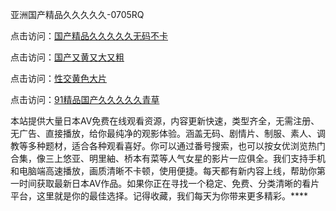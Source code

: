 亚洲国产精品久久久久久-0705RQ

点击访问：<a href="https://fdhf-454.pages.dev/">国产精品久久久久久无码不卡</a>

点击访问：<a href="https://bered.pages.dev/">国产又黄又大又粗</a>

点击访问：<a href="https://rtj-3zo.pages.dev/">性交黄色大片</a>

点击访问：<a href="https://vassv.pages.dev/">91精品国产久久久久久青草</a>

本站提供大量日本AV免费在线观看资源，内容更新快速，类型齐全，无需注册、无广告、直接播放，给你最纯净的观影体验。涵盖无码、剧情片、制服、素人、调教等多种题材，适合各种观看喜好。你可以通过番号搜索，也可以按女优浏览热门合集，像三上悠亚、明里紬、桥本有菜等人气女星的影片一应俱全。我们支持手机和电脑端高速播放，画质清晰不卡顿，使用便捷。每天都有新内容上线，帮助你第一时间获取最新日本AV作品。如果你正在寻找一个稳定、免费、分类清晰的看片平台，这里就是你的最佳选择。记得收藏，我们每天为你带来更多精彩。****

<span style="display:none;">[Canonical link](https://github.com/T20250705/So3 ）</span>
